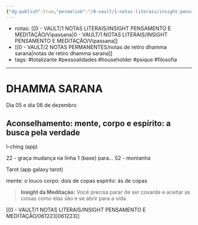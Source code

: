 ```yaml
---
{"dg-publish":true,"permalink":"/0-vault/1-notas-literais/insight-pensamento-e-meditacao/051223/","tags":["totalizante","pessoalidades","householder","psique","filosofia"],"dgHomeLink":true,"dgShowLocalGraph":true,"dgShowFileTree":true,"dgEnableSearch":true}
---
```



- notas: [[0 - VAULT/1 NOTAS LITERAIS/INSIGHT PENSAMENTO E MEDITAÇÃO/Vipassana\|0 - VAULT/1 NOTAS LITERAIS/INSIGHT PENSAMENTO E MEDITAÇÃO/Vipassana]]
- [[0 - VAULT/2 NOTAS PERMANENTES/notas de retiro dhamma sarana\|notas de retiro dhamma sarana]]
- tags: #totalizante #pessoalidades #householder #psique #filosofia 

---
# DHAMMA SARANA

Dia 05 e dia 06 de dezembro

## Aconselhamento: mente, corpo e espírito: a busca pela verdade

I-ching (app)


22 - graça
mudança na linha 1 (base) para...
52 - montanha

Tarot (app galaxy tarot)

mente: o louco
corpo: dois de copas
espírito: ás de copas


> **Insight da Meditação:** Você precisa parar de ser covarde e aceitar as coisas como elas são e se abrir para a vida.

[[0 - VAULT/1 NOTAS LITERAIS/INSIGHT PENSAMENTO E MEDITAÇÃO/061223\|061223]]

